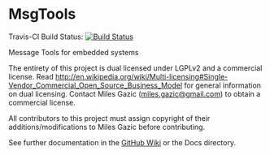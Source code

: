 MsgTools
========

Travis-CI Build Status: [![Build Status](https://travis-ci.org/MilesEngineering/MsgTools.svg?branch=master)](https://travis-ci.org/MilesEngineering/MsgTools.svg?branch=master)

Message Tools for embedded systems

The entirety of this project is dual licensed under LGPLv2 and a commercial license.  Read http://en.wikipedia.org/wiki/Multi-licensing#Single-Vendor_Commercial_Open_Source_Business_Model for general information on dual licensing.  Contact Miles Gazic (miles.gazic@gmail.com) to obtain a commercial license.

All contributors to this project must assign copyright of their additions/modifications to Miles Gazic before contributing.

See further documentation in the [GitHub Wiki](https://github.com/MilesEngineering/MsgTools/wiki) or the Docs directory.
